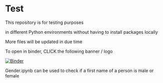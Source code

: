 # Test
This repository is for testing purposes

in different Python environments without having to install packages locally

More files will be updated in due time

To open in binder, CLICK the following banner / logo


[![Binder](https://mybinder.org/badge_logo.svg)](https://mybinder.org/v2/gh/bibekbhatta/Test/HEAD)

Gender.ipynb can be used to check if a first name of a person is male or female
